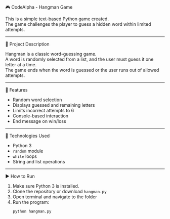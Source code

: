  🎮 CodeAlpha - Hangman Game

This is a simple text-based Python game created.  
The game challenges the player to guess a hidden word within limited attempts.

---

 📄 Project Description

Hangman is a classic word-guessing game.  
A word is randomly selected from a list, and the user must guess it one letter at a time.  
The game ends when the word is guessed or the user runs out of allowed attempts.

---

 🚀 Features
- Random word selection
- Displays guessed and remaining letters
- Limits incorrect attempts to 6
- Console-based interaction
- End message on win/loss

---

🔧 Technologies Used
- Python 3
- `random` module
- `while` loops
- String and list operations

---

▶️ How to Run

1. Make sure Python 3 is installed.
2. Clone the repository or download `hangman.py`
3. Open terminal and navigate to the folder
4. Run the program:
   ```bash
   python hangman.py

